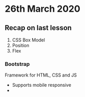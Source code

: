 # 26th March 2020

## Recap on last lesson
1. CSS Box Model
2. Position
3. Flex


### Bootstrap
Framework for HTML, CSS and JS
- Supports mobile responsive
- 